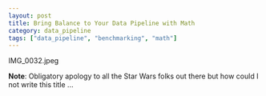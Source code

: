 ```yaml
---
layout: post
title: Bring Balance to Your Data Pipeline with Math
category: data_pipeline
tags: ["data_pipeline", "benchmarking", "math"]
---
```

IMG_0032.jpeg 

**Note**: Obligatory apology to all the Star Wars folks out there but how could I not write this title ...


